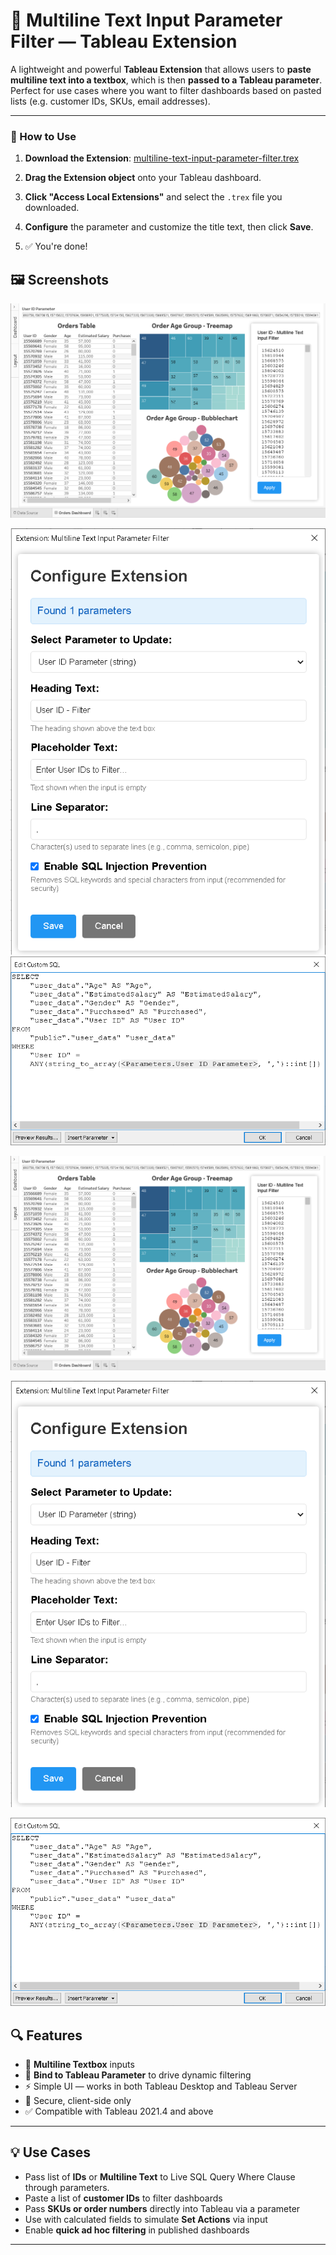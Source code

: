 # 📄 Multiline Text Input Parameter Filter — Tableau Extension

A lightweight and powerful **Tableau Extension** that allows users to **paste multiline text into a textbox**, which is then **passed to a Tableau parameter**. Perfect for use cases where you want to filter dashboards based on pasted lists (e.g. customer IDs, SKUs, email addresses).

---

### 🔧 How to Use

1. **Download the Extension**: [multiline-text-input-parameter-filter.trex](https://vnalla557.github.io/tableau-multiline-text-input-parameter-filter-extension/multiline-text-input-parameter-filter.trex)

2. **Drag the Extension object** onto your Tableau dashboard.

3. **Click "Access Local Extensions"** and select the `.trex` file you downloaded.

4. **Configure** the parameter and customize the title text, then click **Save**.

5. ✅ You're done!

## 🖼️ Screenshots

<p align="center">
  <img src="https://raw.githubusercontent.com/vnalla557/tableau-multiline-text-input-parameter-filter-extension/main/screenshots/tableau-filter-50000-multiline-user-ids-from-excel-using-parameter.png" />
</p>
<div>
  <img src="https://raw.githubusercontent.com/vnalla557/tableau-multiline-text-input-parameter-filter-extension/main/screenshots/tableau-multiline-text-parameter-configuration.png" />
  <img src="https://raw.githubusercontent.com/vnalla557/tableau-multiline-text-input-parameter-filter-extension/main/screenshots/tableau-parameter-passing-multiline-text-input-filter-ids-to-postgres-live-query.png" />
</div>

![filter 50000 multiline user ids from excel using parameter against live sql query in tableau](https://raw.githubusercontent.com/vnalla557/tableau-multiline-text-input-parameter-filter-extension/main/screenshots/tableau-filter-50000-multiline-user-ids-from-excel-using-parameter.png)

![tableau multiline text parameter filter configuration](https://raw.githubusercontent.com/vnalla557/tableau-multiline-text-input-parameter-filter-extension/main/screenshots/tableau-multiline-text-parameter-configuration.png)

![tableau parameter passing multiline text input filter ids to postgres live query](https://raw.githubusercontent.com/vnalla557/tableau-multiline-text-input-parameter-filter-extension/main/screenshots/tableau-parameter-passing-multiline-text-input-filter-ids-to-postgres-live-query.png)


## 🔍 Features

- 📝 **Multiline Textbox** inputs
- 🎯 **Bind to Tableau Parameter** to drive dynamic filtering
- ⚡ Simple UI — works in both Tableau Desktop and Tableau Server
- 🔐 Secure, client-side only
- ✅ Compatible with Tableau 2021.4 and above

---

## 💡 Use Cases

- Pass list of **IDs** or **Multiline Text** to Live SQL Query Where Clause through parameters.
- Paste a list of **customer IDs** to filter dashboards
- Pass **SKUs or order numbers** directly into Tableau via a parameter
- Use with calculated fields to simulate **Set Actions** via input
- Enable **quick ad hoc filtering** in published dashboards

---

